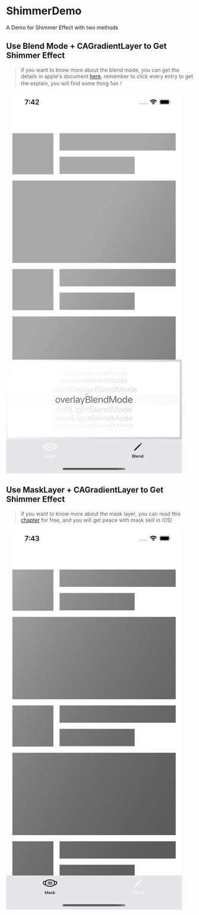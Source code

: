 # ShimmerDemo
A Demo for Shimmer Effect with two methods

## Use Blend Mode + CAGradientLayer to Get Shimmer Effect
> if you want to know more about the blend mode, you can get the details in apple's document [here](https://developer.apple.com/library/archive/documentation/GraphicsImaging/Reference/CoreImageFilterReference/index.html#//apple_ref/doc/uid/TP30000136-SW71), remember to click every entry to get the explain, you will find some thing fun！

![blend](./img/blend.png)

## Use MaskLayer + CAGradientLayer to Get Shimmer Effect
> if you want to know more about the mask layer, you can read this [chapter](https://www.raywenderlich.com/books/ios-animations-by-tutorials/v6.0/chapters/15-shapes-masks) for free, and you will get peace with mask skill in iOS!

![mask](./img/mask.png)


